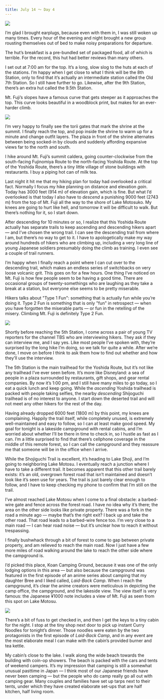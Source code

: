```yaml
---
title: July 14 ～ Day 4
---
```


![](./images/IMG_7777.jpg)

I’m glad I brought earplugs, because even with them in, I was still woken up many times. Every hour of the evening and night brought a new group rousting themselves out of bed to make noisy preparations for departure.

The hut’s breakfast is a pre-bundled set of packaged food, all of which is terrible. For the record, this hut had better reviews than many others.

I set out at 7:00 am for the top. It’s a long, slow slog to the huts at each of the stations. I’m happy when I get close to what I think will be the 8th Station, only to find that it’s actually an intermediate station called the Old 7th Station. So I still have further to go. Likewise, after the 9th Station, there’s an extra hut called the 9.5th Station.

Mt. Fuji’s slopes have a famous curve that gets steeper as it approaches the top. This curve looks beautiful in a woodblock print, but makes for an ever-harder climb.

![](./images/IMG_7788.jpg)

I’m very happy to finally see the torii gates that mark the shrine at the summit. I finally reach the top, and pop inside the shrine to warm up for a minute and change outfit layers. The plaza in front of the shrine alternates between being socked-in by clouds and suddenly affording expansive views far to the north and south.

I hike around Mt. Fuji’s summit caldera, going counter-clockwise from the south-facing Fujinomiya Route to the north-facing Yoshida Route. At the top of the Yoshida Route, there’s a tiny little village of stone buildings with restaurants. I buy a piping hot can of milk tea.

Last night it hit me that my hiking plan for today had overlooked a critical fact. Normally I focus my hike planning on distance and elevation _gain_. Today has 3000 feet (914 m) of elevation gain, which is fine. But what I’d overlooked is that today I also have to _descend_ a punishing 9000 feet (2743 m) from the top of Mt. Fuji all the way to the shore of Lake Motosuko. My knees are going to hurt like hell, and tomorrow it will be difficult to walk. But there’s nothing for it, so I start down.

After descending for 10 minutes or so, I realize that this Yoshida Route actually has separate trails to keep ascending and descending hikers apart — and I’ve chosen the wrong trail. I can see the descending trail from where I am, but there’s no way to get to it. I have to apologetically make my way around hundreds of hikers who are climbing up, including a very long line of young Japanese soldiers presumably doing the climb as training. I even see a couple of trail runners.

I’m happy when I finally reach a point where I can cut over to the descending trail, which makes an endless series of switchbacks on very loose volcanic grit. This goes on for a few hours. One thing I’ve noticed on Mt. Fuji is how few people seem to be having a good time. There are occasional groups of twenty-somethings who are laughing as they take a break at a station, but everyone else seems to be pretty miserable.

Hikers talks about "Type 1 Fun": something that is actually fun while you’re doing it. Type 2 Fun is something that is only "fun" in retrospect — when you have forgotten the miserable parts — or fun in the retelling of the misery. Climbing Mt. Fuji is definitely Type 2 Fun.

![](./images/IMG_7833.jpg)

Shortly before reaching the 5th Station, I come across a pair of young TV reporters for the channel TBS who are interviewing hikers. They ask if they can interview me, and I say yes. Like most people I’ve spoken with, they’re surprised by the long hike I’m doing, so we talk for quite a while. After we’re done, I move on before I think to ask them how to find out whether and how they’ll use the interview.

The 5th Station is the main trailhead for the Yoshida Route, but it’s not like any trailhead I’ve ever seen before. It’s more like Disneyland: a sea of people in a plaza surrounded by restaurants, gift shops, and gear rental companies. By now it’s 1:00 pm, and I still have many miles to go today, so I eat a quick lunch and keep going. While the _ascending_ Yoshida trailhead is packed with people taking selfies, the nearby _descending_ Shijoguchi trailhead is of no interest to anyone. I start down the deserted trail and will not meet any other hikers for the rest of the day.

Having already dropped 6000 feet (1800 m) by this point, my knees are complaining. Happily the trail itself, while completely unused, is extremely well-maintained and easy to follow, so I can at least make good speed. My goal for tonight is a lakeside campground with rental cabins, and I’m worried about whether I’ll be there in time to check in, so I hustle as fast as I can. I’m a little surprised to find that there’s cellphone coverage in the middle of this remote forest, so I can call the campground and they reassure me that someone will be in the office when I arrive.

While the Shojiguchi Trail is excellent, it’s heading to Lake Shoji, and I’m going to neighboring Lake Motosu. I eventually reach a junction where I have to take a different trail. It becomes apparent that this other trail barely exists: it’s an old, overgrown forest road that isn’t maintained and doesn’t look like it’s seen use for years. The trail is just barely clear enough to follow, and I have to keep checking my phone to confirm that I’m still on the trail.

I’ve almost reached Lake Motosu when I come to a final obstacle: a barbed-wire gate and fence across the forest road. I have no idea why it’s there; the area on the other side looks like private property. There was a fork in the road a minute ago — maybe that’s the right exit? I back up and take the other road. That road leads to a barbed-wire fence too. I’m very close to a main road — I can hear road noise — but it’s unclear how to reach it without trespassing.

I finally bushwhack through a bit of forest to come to gap between private property, and am relieved to reach the main road. Now I just have a few more miles of road walking around the lake to reach the other side where the campground is.

I’d picked this place, Koan Camping Ground, because it was one of the only lodging options in this area — but also because the campground was featured in the first episode of an anime series about camping that my daughter Bree and I liked called, _Laid-Back Camp_. When I reach the campground, it’s clear the anime creators were meticulous in depicting the camp office, the campground, and the lakeside view. The view itself is very famous: the Japanese ¥1000 note includes a view of Mt. Fuji as seen from this spot on Lake Motosu.

![](./images/IMG_7867.jpg)

There’s a bit of fuss to get checked in, and then I get the keys to a tiny cabin for the night. I stop at the tiny shop next door to pick up instant Curry Noodles for tonight’s dinner. Those noodles were eaten by the two protagonists in the first episode of _Laid-Back Camp_, and in any event are the most elaborate meal I can make with the cabin’s provided burner and tea kettle.

My cabin’s close to the lake. I walk along the wide beach towards the building with coin-op showers. The beach is packed with the cars and tents of weekend campers. It’s my impression that camping is still a somewhat unusual pasttime in Japan — I think most of our Japanese friends have never been camping — but the people who do camp really go all out with camping gear. Many couples and families have set up tarps next to their tents, under which they have created elaborate set-ups that are half kitchen, half living room.
